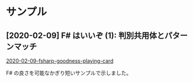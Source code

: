 # サンプル

## [2020-02-09] F# はいいぞ (1): 判別共用体とパターンマッチ

[2020-02-09-fsharp-goodness-playing-card](./2020-02-09-fsharp-goodness-playing-card/Program.fs)

F# の良さを可能なかぎり短いサンプルで示しました。
